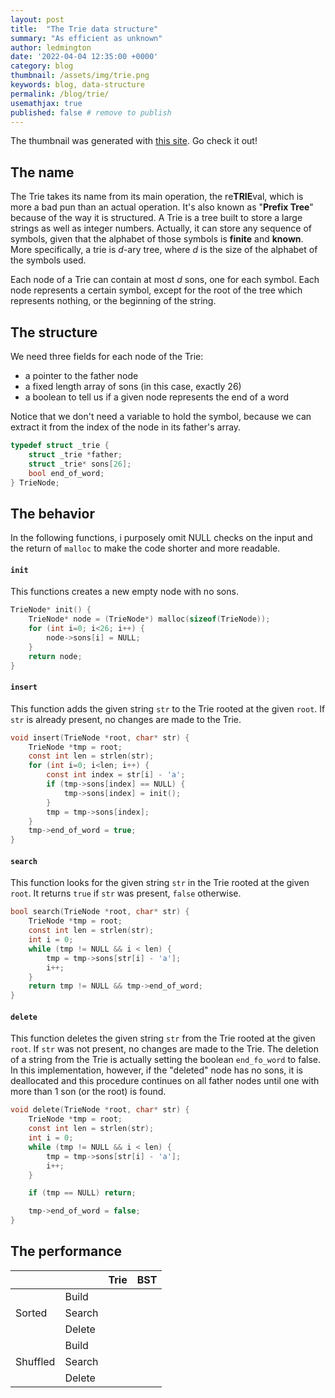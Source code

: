 ```yaml
---
layout: post
title:  "The Trie data structure"
summary: "As efficient as unknown"
author: ledmington
date: '2022-04-04 12:35:00 +0000'
category: blog
thumbnail: /assets/img/trie.png
keywords: blog, data-structure
permalink: /blog/trie/
usemathjax: true
published: false # remove to publish
---
```


The thumbnail was generated with [this site](https://www.cs.usfca.edu/~galles/visualization/Trie.html). Go check it out!

## The name
The Trie takes its name from its main operation, the re**TRIE**val, which is more a bad pun than an actual operation. It's also known as "**Prefix Tree**" because of the way it is structured.
A Trie is a tree built to store a large strings as well as integer numbers. Actually, it can store any sequence of symbols, given that the alphabet of those symbols is **finite** and **known**.
More specifically, a trie is *d*-ary tree, where *d* is the size of the alphabet of the symbols used.

Each node of a Trie can contain at most *d* sons, one for each symbol. Each node represents a certain symbol, except for the root of the tree which represents nothing, or the beginning of the string.

## The structure
We need three fields for each node of the Trie:
- a pointer to the father node
- a fixed length array of sons (in this case, exactly 26)
- a boolean to tell us if a given node represents the end of a word

Notice that we don't need a variable to hold the symbol, because we can extract it from the index of the node in its father's array.

```c
typedef struct _trie {
    struct _trie *father;
    struct _trie* sons[26];
    bool end_of_word;
} TrieNode;
```

## The behavior
In the following functions, i purposely omit NULL checks on the input and the return of `malloc` to make the code shorter and more readable.

#### `init`
This functions creates a new empty node with no sons.

```c
TrieNode* init() {
    TrieNode* node = (TrieNode*) malloc(sizeof(TrieNode));
    for (int i=0; i<26; i++) {
        node->sons[i] = NULL;
    }
    return node;
}
```

#### `insert`
This function adds the given string `str` to the Trie rooted at the given `root`. If `str` is already present, no changes are made to the Trie.

```c
void insert(TrieNode *root, char* str) {
    TrieNode *tmp = root;
    const int len = strlen(str);
    for (int i=0; i<len; i++) {
        const int index = str[i] - 'a';
        if (tmp->sons[index] == NULL) {
            tmp->sons[index] = init();
        }
        tmp = tmp->sons[index];
    }
    tmp->end_of_word = true;
}
```

#### `search`
This function looks for the given string `str` in the Trie rooted at the given `root`. It returns `true` if `str` was present, `false` otherwise.

```c
bool search(TrieNode *root, char* str) {
    TrieNode *tmp = root;
    const int len = strlen(str);
    int i = 0;
    while (tmp != NULL && i < len) {
        tmp = tmp->sons[str[i] - 'a'];
        i++;
    }
    return tmp != NULL && tmp->end_of_word;
}
```

#### `delete`
This function deletes the given string `str` from the Trie rooted at the given `root`. If `str` was not present, no changes are made to the Trie.
The deletion of a string from the Trie is actually setting the boolean `end_fo_word` to false. In this implementation, however, if the "deleted" node
has no sons, it is deallocated and this procedure continues on all father nodes until one with more than 1 son (or the root) is found.

```c
void delete(TrieNode *root, char* str) {
    TrieNode *tmp = root;
    const int len = strlen(str);
    int i = 0;
    while (tmp != NULL && i < len) {
        tmp = tmp->sons[str[i] - 'a'];
        i++;
    }

    if (tmp == NULL) return;

    tmp->end_of_word = false;
}
```

## The performance
<table>
<thead>
  <tr>
    <th></th>
    <th></th>
    <th>Trie</th>
    <th>BST</th>
  </tr>
</thead>
<tbody>
  <tr>
    <td rowspan="3">Sorted</td>
    <td>Build</td>
    <td></td>
    <td></td>
  </tr>
  <tr>
    <td>Search</td>
    <td></td>
    <td></td>
  </tr>
  <tr>
    <td>Delete</td>
    <td></td>
    <td></td>
  </tr>
  <tr>
    <td rowspan="3">Shuffled</td>
    <td>Build</td>
    <td></td>
    <td></td>
  </tr>
  <tr>
    <td>Search</td>
    <td></td>
    <td></td>
  </tr>
  <tr>
    <td>Delete</td>
    <td></td>
    <td></td>
  </tr>
</tbody>
</table>